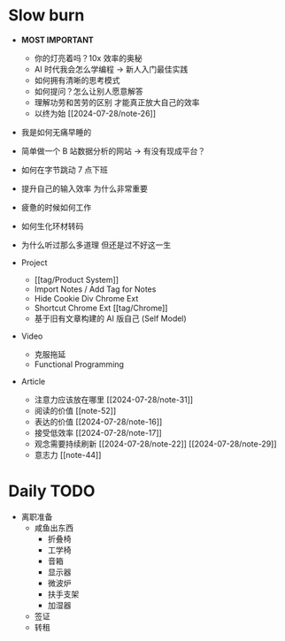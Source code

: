 # Slow burn
- **MOST IMPORTANT**
  - 你的灯亮着吗？10x 效率的奥秘
  - AI 时代我会怎么学编程 -> 新人入门最佳实践
  - 如何拥有清晰的思考模式
  - 如何提问？怎么让别人愿意解答
  - 理解功劳和苦劳的区别 才能真正放大自己的效率
  - 以终为始 [[2024-07-28/note-26]]

- 我是如何无痛早睡的
- 简单做一个 B 站数据分析的网站 -> 有没有现成平台？
- 如何在字节跳动 7 点下班
- 提升自己的输入效率 为什么非常重要
- 疲惫的时候如何工作
- 如何生化环材转码
- 为什么听过那么多道理 但还是过不好这一生

- Project
  - [[tag/Product System]]
  - Import Notes / Add Tag for Notes
  - Hide Cookie Div Chrome Ext
  - Shortcut Chrome Ext [[tag/Chrome]]
  - 基于旧有文章构建的 AI 版自己 (Self Model)
- Video
  - 克服拖延
  - Functional Programming
- Article
  - 注意力应该放在哪里 [[2024-07-28/note-31]]
  - 阅读的价值 [[note-52]]
  - 表达的价值 [[2024-07-28/note-16]]
  - 接受低效率 [[2024-07-28/note-17]]
  - 观念需要持续刷新 [[2024-07-28/note-22]] [[2024-07-28/note-29]]
  - 意志力 [[note-44]]

# Daily TODO
- 离职准备
  - 咸鱼出东西
    - 折叠椅
    - 工学椅
    - 音箱
    - 显示器
    - 微波炉
    - 扶手支架
    - 加湿器
  - 签证
  - 转租